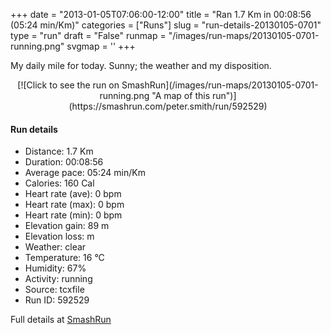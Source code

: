 +++
date = "2013-01-05T07:06:00-12:00"
title = "Ran 1.7 Km in 00:08:56 (05:24 min/Km)"
categories = ["Runs"]
slug = "run-details-20130105-0701"
type = "run"
draft = "False"
runmap = "/images/run-maps/20130105-0701-running.png"
svgmap = '<polyline points="62 44, 64 42, 65 40, 66 38, 68 36, 70 34, 72 31, 73 29, 74 27, 78 26, 81 27, 84 28, 87 28, 93 30, 96 32, 99 33, 100 35, 97 39, 96 41, 96 44, 96 46, 96 49, 96 54, 96 57, 96 59, 95 64, 93 72, 91 74, 89 75, 85 75, 76 74, 72 73, 69 73, 66 73, 60 71, 54 70, 47 70, 44 69, 37 68, 31 66, 25 64, 16 62, 13 61, 7 61, 4 61, 0 61, 0 53, 1 51, 2 48, 5 46, 7 44, 9 43, 12 43, 17 39, 24 37, 27 36, 32 33, 35 31, 37 30, 40 30, 43 29, 46 29, 52 28, 59 27, 65 26, 68 26, 67 29, 67 31, 68 34, 67 36, 65 38, 64 41, 63 43, 62 46">'
+++

My daily mile for today. Sunny; the weather and my disposition. 

<!--more-->

<center>
[![Click to see the run on SmashRun](/images/run-maps/20130105-0701-running.png "A map of this run")](https://smashrun.com/peter.smith/run/592529)
</center>

#### Run details

* Distance: 1.7 Km
* Duration: 00:08:56
* Average pace: 05:24 min/Km
* Calories: 160 Cal
* Heart rate (ave): 0 bpm
* Heart rate (max): 0 bpm
* Heart rate (min): 0 bpm
* Elevation gain: 89 m
* Elevation loss:  m
* Weather: clear
* Temperature: 16 &deg;C
* Humidity: 67%
* Activity: running
* Source: tcxfile
* Run ID: 592529

Full details at [SmashRun](https://smashrun.com/peter.smith/run/592529)